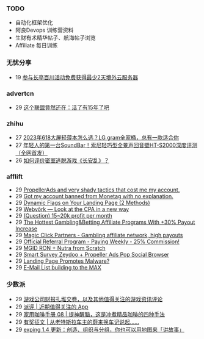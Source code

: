 ### TODO
-  自动化框架优化
-  阿良Devops 训练营资料
-  生财有术精华帖子、航海帖子浏览
-  Affiliate 每日训练

### 无忧分享
<!-- ruyo:START -->
-  19 [参与长亭百川活动免费获得最少2天境外云服务器](https://51.ruyo.net/18392.html)<!-- ruyo:END -->

### advertcn
<!-- advertcn:START -->
-  29 [这个联盟竟然还在：活了有15年了吧](https://www.advertcn.com/forum.php?mod=viewthread&tid=110615)<!-- advertcn:END -->

### zhihu
<!-- zhihu:START -->
-  27 [2023年618大屏轻薄本怎么选？LG gram全家桶，总有一款适合你](http://zhuanlan.zhihu.com/p/632641888?utm_campaign=rss&utm_medium=rss&utm_source=rss&utm_content=title)
-  27 [年轻人的第一台SoundBar！索尼轻巧型全景声回音壁HT-S2000深度评测（全网首发）](http://zhuanlan.zhihu.com/p/630990296?utm_campaign=rss&utm_medium=rss&utm_source=rss&utm_content=title)
-  26 [如何评价密室逃脱游戏《长安乱》？](http://www.zhihu.com/question/563950552/answer/3045961312?utm_campaign=rss&utm_medium=rss&utm_source=rss&utm_content=title)<!-- zhihu:END -->

### afflift
<!-- afflift:START -->
-  29 [PropellerAds and very shady tactics that cost me my account.](https://afflift.com/f/threads/propellerads-and-very-shady-tactics-that-cost-me-my-account.11025/?utm_source=rss&utm_medium=rss)
-  29 [Got my account banned from Monetag with no explanation.](https://afflift.com/f/threads/got-my-account-banned-from-monetag-with-no-explanation.11023/?utm_source=rss&utm_medium=rss)
-  29 [Dynamic Flags on Your Landing Page &lpar;2 Methods&rpar;](https://afflift.com/f/threads/dynamic-flags-on-your-landing-page-2-methods.11020/?utm_source=rss&utm_medium=rss)
-  29 [Webvõrk — Look at the CPA in a new way](https://afflift.com/f/threads/webv%C3%B5rk-%E2%80%94-look-at-the-cpa-in-a-new-way.2820/?utm_source=rss&utm_medium=rss)
-  29 [&lpar;Question&rpar; 15~20k profit per month](https://afflift.com/f/threads/question-15-20k-profit-per-month.10173/?utm_source=rss&utm_medium=rss)
-  29 [The Hottest Gambling&amp;Betting Affiliate Programs With +30% Payout Increase](https://afflift.com/f/threads/the-hottest-gambling-betting-affiliate-programs-with-30-payout-increase.11026/?utm_source=rss&utm_medium=rss)
-  29 [Magic Click Partners - Gambling affiliate network, high payouts](https://afflift.com/f/threads/magic-click-partners-gambling-affiliate-network-high-payouts.10931/?utm_source=rss&utm_medium=rss)
-  29 [Official Referral Program - Paying Weekly - 25% Commission!](https://afflift.com/f/threads/official-referral-program-paying-weekly-25-commission.754/?utm_source=rss&utm_medium=rss)
-  29 [MGID RON + Nutra from Scratch](https://afflift.com/f/threads/mgid-ron-nutra-from-scratch.10949/?utm_source=rss&utm_medium=rss)
-  29 [Smart Survey Zeydoo + Propeller Ads Pop Social Browser](https://afflift.com/f/threads/smart-survey-zeydoo-propeller-ads-pop-social-browser.11000/?utm_source=rss&utm_medium=rss)
-  29 [Landing Page Promotes Malware?](https://afflift.com/f/threads/landing-page-promotes-malware.11016/?utm_source=rss&utm_medium=rss)
-  29 [E-Mail List building to the MAX](https://afflift.com/f/threads/e-mail-list-building-to-the-max.11019/?utm_source=rss&utm_medium=rss)<!-- afflift:END -->

### 少数派
<!-- sspai:START -->
-  29 [游戏公司财报扎堆交卷，以及其他值得关注的游戏资讯评论](https://sspai.com/prime/story/zouzhe-230529)
-  29 [派评 | 近期值得关注的 App](https://sspai.com/post/80065)
-  29 [家用咖啡手册 08 | 提神醒脑，这是冲煮精品咖啡的四种手法](https://sspai.com/post/79961)
-  29 [有奖征文 | 从老特斯拉车主的蔚来换车记说起……](https://sspai.com/post/79820)
-  29 [exping 1.4 更新：创造、组织与分组，你也可以用地图来「讲故事」](https://sspai.com/post/79902)<!-- sspai:END -->
